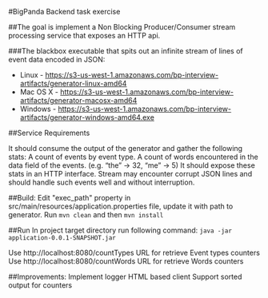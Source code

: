 #BigPanda Backend task exercise

##The goal is implement a Non Blocking Producer/Consumer stream processing service that exposes an HTTP api.

###The blackbox executable that spits out an infinite stream of lines of event data encoded in JSON:
* Linux    - https://s3-us-west-1.amazonaws.com/bp-interview-artifacts/generator-linux-amd64
* Mac OS X - https://s3-us-west-1.amazonaws.com/bp-interview-artifacts/generator-macosx-amd64
* Windows  - https://s3-us-west-1.amazonaws.com/bp-interview-artifacts/generator-windows-amd64.exe

##Service Requirements

It should consume the output of the generator and gather the following stats:
A count of events by event type.
A count of words encountered in the data field of the events. (e.g. “the” → 32, “me” → 5)
It should expose these stats in an HTTP interface.
Stream may encounter corrupt JSON lines and should handle such events well and without interruption.


##Build:
Edit "exec_path" property in src/main/resources/application.properties file, update it with path to generator.
Run `mvn clean` and then `mvn install`

##Run
In project target directory run following command:
`java -jar application-0.0.1-SNAPSHOT.jar`

Use http://localhost:8080/countTypes URL for retrieve Event types counters
Use http://localhost:8080/countWords URL for retrieve Words counters

##Improvements:
Implement logger
HTML based client
Support sorted output for counters
 